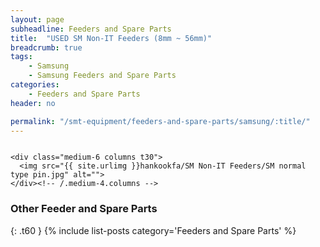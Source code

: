 ```yaml
---
layout: page
subheadline: Feeders and Spare Parts
title:  "USED SM Non-IT Feeders (8mm ~ 56mm)"
breadcrumb: true
tags:
    - Samsung
    - Samsung Feeders and Spare Parts
categories:
    - Feeders and Spare Parts
header: no

permalink: "/smt-equipment/feeders-and-spare-parts/samsung/:title/"
---
```

<div class="row">
    <div class="medium-6 columns t30">
    <img src="{{ site.urlimg }}hankookfa/SM Non-IT Feeders/SM Non-IT.jpg" alt="">
    </div><!-- /.medium-8.columns -->

    <div class="medium-6 columns t30">
      <img src="{{ site.urlimg }}hankookfa/SM Non-IT Feeders/SM normal type pin.jpg" alt="">
    </div><!-- /.medium-4.columns -->

</div><!-- /.row -->

<p id="i18n">
</p>

### Other Feeder and Spare Parts ###
{: .t60 }
{% include list-posts category='Feeders and Spare Parts' %}

<script>
  if (window.sessionStorage) {
    switch ( sessionStorage.getItem('lang')) {
      case 'cn': document.getElementById("i18n").innerHTML = '如有需要的飞达，吸嘴，配件。确认品名，序列号，数量，发邮件，我们会第一时间回复您。'
        break;
      case 'kr': document.getElementById("i18n").innerHTML = '★ 필요하신 피더나 노즐, 부품이 있으시면 부품 이름, 번호, 수량 등을 이메일로 보내주세요. 확인 후 바로 연락 드리겠습니다 ☺ ★'
        break;
      case 'en': document.getElementById("i18n").innerHTML = 'If you need any feeders, nozzles or spare parts, please email us a detailed request. We will get back to you as soon as possible.'
        break;
      default:
        break;
    }
  }
</script>
